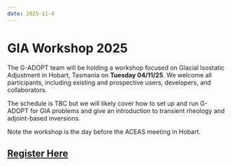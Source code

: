 ```yaml
---
date: 2025-11-4
---
```


# GIA Workshop 2025 

The G-ADOPT team will be holding a workshop focused on Glacial Isostatic
Adjustment in Hobart, Tasmania on **Tuesday 04/11/25**. We welcome 
all participants, including existing and prospective users, developers,
and collaborators.

The schedule is TBC but we will likely cover how to set up and run G-ADOPT 
for GIA problems and give an introduction to transient rheology and 
adjoint-based inversions.

Note the workshop is the day before the ACEAS meeting in Hobart.
## [Register Here](https://docs.google.com/forms/d/e/1FAIpQLSdFLfBbpipmrhwG-hRXfDuMNSo83ii_fy-e5WzX1xx6fcvMnQ/viewform?usp=dialog)
